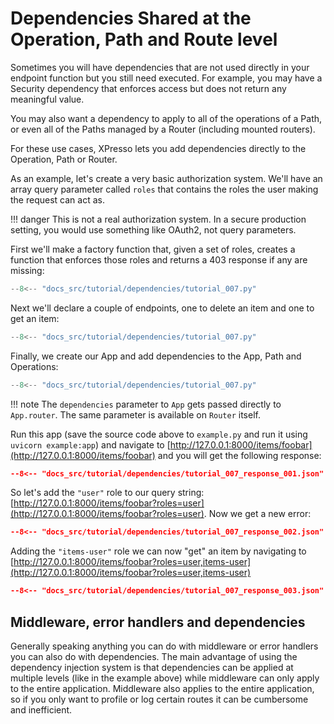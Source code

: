 # Dependencies Shared at the Operation, Path and Route level

Sometimes you will have dependencies that are not used directly in your endpoint function but you still need executed.
For example, you may have a Security dependency that enforces access but does not return any meaningful value.

You may also want a dependency to apply to all of the operations of a Path, or even all of the Paths managed by a Router (including mounted routers).

For these use cases, XPresso lets you add dependencies directly to the Operation, Path or Router.

As an example, let's create a very basic authorization system.
We'll have an array query parameter called `roles` that contains the roles the user making the request can act as.

!!! danger
    This is not a real authorization system.
    In a secure production setting, you would use something like OAuth2, not query parameters.

First we'll make a factory function that, given a set of roles, creates a function that enforces those roles and returns a 403 response if any are missing:

```python hl_lines="14-26"
--8<-- "docs_src/tutorial/dependencies/tutorial_007.py"
```

Next we'll declare a couple of endpoints, one to delete an item and one to get an item:

```python hl_lines="29-30 33-34"
--8<-- "docs_src/tutorial/dependencies/tutorial_007.py"
```

Finally, we create our App and add dependencies to the App, Path and Operations:

```python hl_lines="37-52"
--8<-- "docs_src/tutorial/dependencies/tutorial_007.py"
```

!!! note
    The `dependencies` parameter to `App` gets passed directly to `App.router`.
    The same parameter is available on `Router` itself.

Run this app (save the source code above to `example.py` and run it using `uvicorn example:app`) and navigate to [http://127.0.0.1:8000/items/foobar](http://127.0.0.1:8000/items/foobar) and you will get the following response:

```json
--8<-- "docs_src/tutorial/dependencies/tutorial_007_response_001.json"
```

So let's add the `"user"` role to our query string: [http://127.0.0.1:8000/items/foobar?roles=user](http://127.0.0.1:8000/items/foobar?roles=user).
Now we get a new error:

```json
--8<-- "docs_src/tutorial/dependencies/tutorial_007_response_002.json"
```

Adding the `"items-user"` role we can now "get" an item by navigating to [http://127.0.0.1:8000/items/foobar?roles=user,items-user](http://127.0.0.1:8000/items/foobar?roles=user,items-user)

```json
--8<-- "docs_src/tutorial/dependencies/tutorial_007_response_003.json"
```

## Middleware, error handlers and dependencies

Generally speaking anything you can do with middleware or error handlers you can also do with dependencies.
The main advantage of using the dependency injection system is that dependencies can be applied at multiple levels (like in the example above) while middleware can only apply to the entire application.
Middleware also applies to the entire application, so if you only want to profile or log certain routes it can be cumbersome and inefficient.
